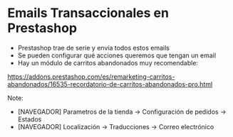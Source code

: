 # Emails Transaccionales en Prestashop
- Prestashop trae de serie y envía todos estos emails
- Se pueden configurar qué acciones queremos que tengan un email
- Hay un módulo de carritos abandonados muy recomendable:

https://addons.prestashop.com/es/remarketing-carritos-abandonados/16535-recordatorio-de-carritos-abandonados-pro.html 

Note:
- [NAVEGADOR] Parametros de la tienda -> Configuración de pedidos -> Estados
- [NAVEGADOR] Localización -> Traducciones -> Correo electrónico
